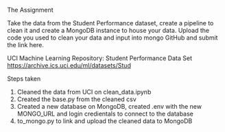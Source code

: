 The Assignment

Take the data from the Student Performance dataset, create a pipeline to clean it and create a MongoDB instance to house your data. Upload the code you used to clean your data and input into mongo GitHub and submit the link here.

UCI Machine Learning Repository: Student Performance Data Set
https://archive.ics.uci.edu/ml/datasets/Stud

Steps taken
1. Cleaned the data from UCI on clean_data.ipynb
2. Created the base.py from the cleaned csv
3. Created a new database on MongoDB, created .env with the new MONGO_URL and login credientals to connect to the database
4. to_mongo.py to link and upload the cleaned data to MongoDB
